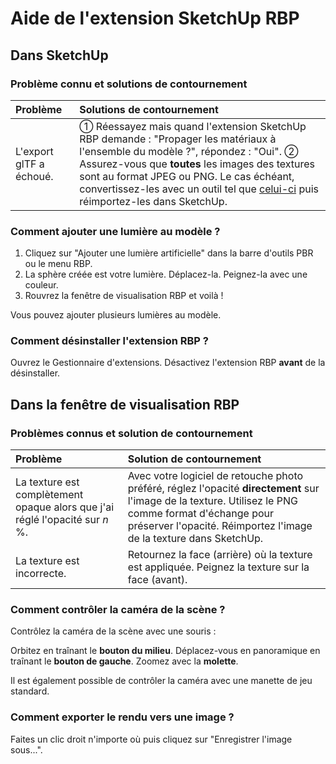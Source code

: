 
Aide de l'extension SketchUp RBP
================================

Dans SketchUp
-------------

### Problème connu et solutions de contournement

Problème | Solutions de contournement
:--- | :---
L'export glTF a échoué. | ① Réessayez mais quand l'extension SketchUp RBP demande : "Propager les matériaux à l'ensemble du modèle ?", répondez : "Oui". ② Assurez-vous que **toutes** les images des textures sont au format JPEG ou PNG. Le cas échéant, convertissez-les avec un outil tel que [celui-ci](https://image.online-convert.com/fr/convertir-en-png) puis réimportez-les dans SketchUp.

### Comment ajouter une lumière au modèle ?

1. Cliquez sur "Ajouter une lumière artificielle" dans la barre d'outils PBR ou le menu RBP.
2. La sphère créée est votre lumière. Déplacez-la. Peignez-la avec une couleur.
3. Rouvrez la fenêtre de visualisation RBP et voilà !

Vous pouvez ajouter plusieurs lumières au modèle.

### Comment désinstaller l'extension RBP ?

Ouvrez le Gestionnaire d'extensions. Désactivez l'extension RBP **avant** de la désinstaller.

Dans la fenêtre de visualisation RBP
------------------------------------

### Problèmes connus et solution de contournement

Problème | Solution de contournement
:--- | :---
La texture est complètement opaque alors que j'ai réglé l'opacité sur *n* %. | Avec votre logiciel de retouche photo préféré, réglez l'opacité **directement** sur l'image de la texture. Utilisez le PNG comme format d'échange pour préserver l'opacité. Réimportez l'image de la texture dans SketchUp.
La texture est incorrecte. | Retournez la face (arrière) où la texture est appliquée. Peignez la texture sur la face (avant).

### Comment contrôler la caméra de la scène ?

Contrôlez la caméra de la scène avec une souris :

Orbitez en traînant le **bouton du milieu**. Déplacez-vous en panoramique en traînant le **bouton de gauche**. Zoomez avec la **molette**.

Il est également possible de contrôler la caméra avec une manette de jeu standard.

### Comment exporter le rendu vers une image ?

Faites un clic droit n'importe où puis cliquez sur "Enregistrer l'image sous...".
